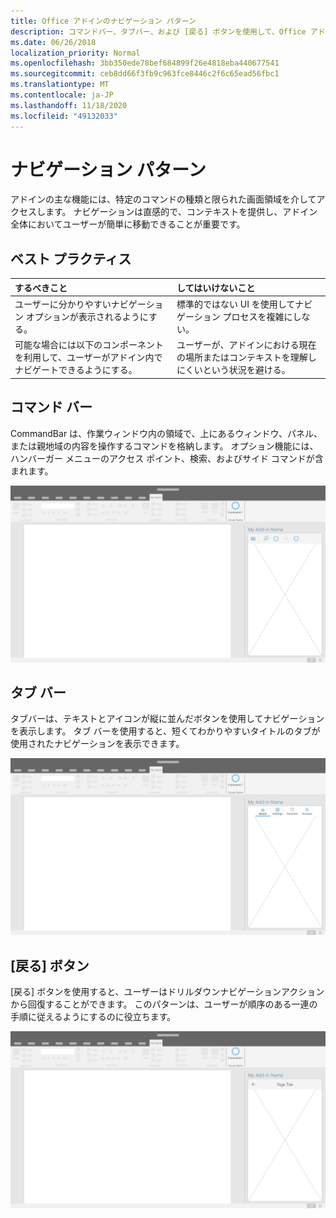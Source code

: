 ```yaml
---
title: Office アドインのナビゲーション パターン
description: コマンドバー、タブバー、および [戻る] ボタンを使用して、Office アドインのナビゲーションを設計するためのベストプラクティスについて説明します。
ms.date: 06/26/2018
localization_priority: Normal
ms.openlocfilehash: 3bb350ede78bef684899f26e4818eba440677541
ms.sourcegitcommit: ceb8dd66f3fb9c963fce8446c2f6c65ead56fbc1
ms.translationtype: MT
ms.contentlocale: ja-JP
ms.lasthandoff: 11/18/2020
ms.locfileid: "49132033"
---
```

# <a name="navigation-patterns"></a>ナビゲーション パターン

アドインの主な機能には、特定のコマンドの種類と限られた画面領域を介してアクセスします。 ナビゲーションは直感的で、コンテキストを提供し、アドイン全体においてユーザーが簡単に移動できることが重要です。

## <a name="best-practices"></a>ベスト プラクティス

| するべきこと    | してはいけないこと |
| :---- | :---- |
| ユーザーに分かりやすいナビゲーション オプションが表示されるようにする。 | 標準的ではない UI を使用してナビゲーション プロセスを複雑にしない。
| 可能な場合には以下のコンポーネントを利用して、ユーザーがアドイン内でナビゲートできるようにする。 | ユーザーが、アドインにおける現在の場所またはコンテキストを理解しにくいという状況を避ける。

## <a name="command-bar"></a>コマンド バー

CommandBar は、作業ウィンドウ内の領域で、上にあるウィンドウ、パネル、または親地域の内容を操作するコマンドを格納します。 オプション機能には、ハンバーガー メニューのアクセス ポイント、検索、およびサイド コマンドが含まれます。

![Office デスクトップアプリケーションの作業ウィンドウ内のコマンドバーを示す図 次の使用例は、[ハンバーガー] メニューと [検索] を含むアドイン名のすぐ下に、コマンドバーを表示します。](../images/add-in-command-bar.png)

## <a name="tab-bar"></a>タブ バー

タブバーは、テキストとアイコンが縦に並んだボタンを使用してナビゲーションを表示します。 タブ バーを使用すると、短くてわかりやすいタイトルのタブが使用されたナビゲーションを表示できます。

![Office デスクトップアプリケーションの作業ウィンドウ内のタブバーを示す図 この例では、アドイン名のすぐ下に、[ホーム]、[設定]、[お気に入り]、[アカウント] タブのタブバーが表示されます。](../images/add-in-tab-bar.png)

## <a name="back-button"></a>[戻る] ボタン

[戻る] ボタンを使用すると、ユーザーはドリルダウンナビゲーションアクションから回復することができます。 このパターンは、ユーザーが順序のある一連の手順に従えるようにするのに役立ちます。

![Office デスクトップアプリケーション作業ウィンドウ内の [戻る] ボタンを示す図 次の使用例は、左上にあるアドイン名のすぐ下に [戻る] ボタンを表示します。](../images/add-in-back-button.png)
